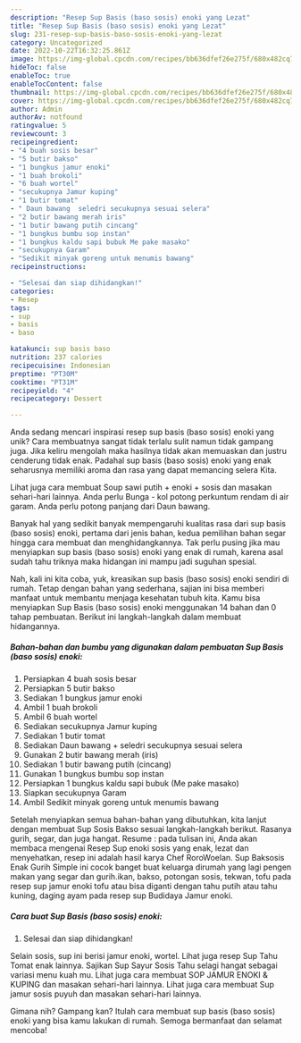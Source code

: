 ```yaml
---
description: "Resep Sup Basis (baso sosis) enoki yang Lezat"
title: "Resep Sup Basis (baso sosis) enoki yang Lezat"
slug: 231-resep-sup-basis-baso-sosis-enoki-yang-lezat
category: Uncategorized
date: 2022-10-22T16:32:25.861Z
image: https://img-global.cpcdn.com/recipes/bb636dfef26e275f/680x482cq70/sup-basis-baso-sosis-enoki-foto-resep-utama.jpg
hideToc: false
enableToc: true
enableTocContent: false
thumbnail: https://img-global.cpcdn.com/recipes/bb636dfef26e275f/680x482cq70/sup-basis-baso-sosis-enoki-foto-resep-utama.jpg
cover: https://img-global.cpcdn.com/recipes/bb636dfef26e275f/680x482cq70/sup-basis-baso-sosis-enoki-foto-resep-utama.jpg
author: Admin
authorAv: notfound
ratingvalue: 5
reviewcount: 3
recipeingredient:
- "4 buah sosis besar"
- "5 butir bakso"
- "1 bungkus jamur enoki"
- "1 buah brokoli"
- "6 buah wortel"
- "secukupnya Jamur kuping"
- "1 butir tomat"
- " Daun bawang  seledri secukupnya sesuai selera"
- "2 butir bawang merah iris"
- "1 butir bawang putih cincang"
- "1 bungkus bumbu sop instan"
- "1 bungkus kaldu sapi bubuk Me pake masako"
- "secukupnya Garam"
- "Sedikit minyak goreng untuk menumis bawang"
recipeinstructions:

- "Selesai dan siap dihidangkan!"
categories:
- Resep
tags:
- sup
- basis
- baso

katakunci: sup basis baso 
nutrition: 237 calories
recipecuisine: Indonesian
preptime: "PT30M"
cooktime: "PT31M"
recipeyield: "4"
recipecategory: Dessert

---
```





Anda sedang mencari inspirasi resep sup basis (baso sosis) enoki yang unik? Cara membuatnya sangat tidak terlalu sulit namun tidak gampang juga. Jika keliru mengolah maka hasilnya tidak akan memuaskan dan justru cenderung tidak enak. Padahal sup basis (baso sosis) enoki yang enak seharusnya memiliki aroma dan rasa yang dapat memancing selera Kita.





Lihat juga cara membuat Soup sawi putih + enoki + sosis dan masakan sehari-hari lainnya. Anda perlu Bunga - kol potong perkuntum rendam di air garam. Anda perlu potong panjang dari Daun bawang.

Banyak hal yang sedikit banyak mempengaruhi kualitas rasa dari sup basis (baso sosis) enoki, pertama dari jenis bahan, kedua pemilihan bahan segar hingga cara membuat dan menghidangkannya. Tak perlu pusing jika mau menyiapkan sup basis (baso sosis) enoki yang enak di rumah, karena asal sudah tahu triknya maka hidangan ini mampu jadi suguhan spesial.






Nah, kali ini kita coba, yuk, kreasikan sup basis (baso sosis) enoki sendiri di rumah. Tetap dengan bahan yang sederhana, sajian ini bisa memberi manfaat untuk membantu menjaga kesehatan tubuh kita. Kamu bisa menyiapkan Sup Basis (baso sosis) enoki menggunakan 14 bahan dan 0 tahap pembuatan. Berikut ini langkah-langkah dalam membuat hidangannya.

<!--inarticleads1-->

##### Bahan-bahan dan bumbu yang digunakan dalam pembuatan Sup Basis (baso sosis) enoki:

1. Persiapkan 4 buah sosis besar
1. Persiapkan 5 butir bakso
1. Sediakan 1 bungkus jamur enoki
1. Ambil 1 buah brokoli
1. Ambil 6 buah wortel
1. Sediakan secukupnya Jamur kuping
1. Sediakan 1 butir tomat
1. Sediakan  Daun bawang + seledri secukupnya sesuai selera
1. Gunakan 2 butir bawang merah (iris)
1. Sediakan 1 butir bawang putih (cincang)
1. Gunakan 1 bungkus bumbu sop instan
1. Persiapkan 1 bungkus kaldu sapi bubuk (Me pake masako)
1. Siapkan secukupnya Garam
1. Ambil Sedikit minyak goreng untuk menumis bawang


Setelah menyiapkan semua bahan-bahan yang dibutuhkan, kita lanjut dengan membuat Sup Sosis Bakso sesuai langkah-langkah berikut. Rasanya gurih, segar, dan juga hangat. Resume : pada tulisan ini, Anda akan membaca mengenai Resep Sup enoki sosis yang enak, lezat dan menyehatkan, resep ini adalah hasil karya Chef RoroWoelan. Sup Baksosis Enak Gurih Simple ini cocok banget buat keluarga dirumah yang lagi pengen makan yang segar dan gurih.ikan, bakso, potongan sosis, tekwan, tofu pada resep sup jamur enoki tofu atau bisa diganti dengan tahu putih atau tahu kuning, daging ayam pada resep sup Budidaya Jamur enoki. 

<!--inarticleads2-->

##### Cara buat Sup Basis (baso sosis) enoki:


1. Selesai dan siap dihidangkan!

Selain sosis, sup ini berisi jamur enoki, wortel. Lihat juga resep Sup Tahu Tomat enak lainnya. Sajikan Sup Sayur Sosis Tahu selagi hangat sebagai variasi menu kuah mu. Lihat juga cara membuat SOP JAMUR ENOKI &amp; KUPING dan masakan sehari-hari lainnya. Lihat juga cara membuat Sup jamur sosis puyuh dan masakan sehari-hari lainnya. 

Gimana nih? Gampang kan? Itulah cara membuat sup basis (baso sosis) enoki yang bisa kamu lakukan di rumah. Semoga bermanfaat dan selamat mencoba!
